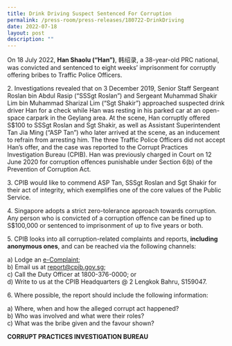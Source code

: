 ```yaml
---
title: Drink Driving Suspect Sentenced For Corruption
permalink: /press-room/press-releases/180722-DrinkDriving
date: 2022-07-18
layout: post
description: ""
---
```

On 18 July 2022, **Han Shaolu (“Han”)**, 韩绍录, a 38-year-old PRC national, was convicted and sentenced to eight weeks’ imprisonment for corruptly offering bribes to Traffic Police Officers.
 
2\. Investigations revealed that on 3 December 2019, Senior Staff Sergeant Roslan bin Abdul Rasip (“SSSgt Roslan”) and Sergeant Muhammad Shakir Lim bin Muhammad Sharizal Lim (“Sgt Shakir”) approached suspected drink driver Han for a check while Han was resting in his parked car at an open-space carpark in the Geylang area. At the scene, Han corruptly offered S$100 to SSSgt Roslan and Sgt Shakir, as well as Assistant Superintendent Tan Jia Ming (“ASP Tan”) who later arrived at the scene, as an inducement to refrain from arresting him. The three Traffic Police Officers did not accept Han’s offer, and the case was reported to the Corrupt Practices Investigation Bureau (CPIB). Han was previously charged in Court on 12 June 2020 for corruption offences punishable under Section 6(b) of the Prevention of Corruption Act.


3\.  CPIB would like to commend ASP Tan, SSSgt Roslan and Sgt Shakir for their act of integrity, which exemplifies one of the core values of the Public Service.


4\. Singapore adopts a strict zero-tolerance approach towards corruption. Any person
who is convicted of a corruption offence can be fined up to S$100,000 or sentenced to
imprisonment of up to five years or both. 


5\. CPIB looks into all corruption-related complaints and reports, **including anonymous ones**, and can be reached via the following channels:

a) Lodge an [e-Complaint](/e-services/e-complaint-for-corrupt-conduct);<br>
b) Email us at <a href="mailto:report@cpib.gov.sg" class="spamspan">report@cpib.gov.sg</a>;<br>
c) Call the Duty Officer at 1800-376-0000; or<br>
d) Write to us at the CPIB Headquarters @ 2 Lengkok Bahru, S159047.

6\.	Where possible, the report should include the following information:

a) Where, when and how the alleged corrupt act happened?<br>
b) Who was involved and what were their roles?<br>
c) What was the bribe given and the favour shown?

**CORRUPT PRACTICES INVESTIGATION BUREAU**